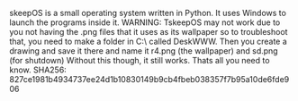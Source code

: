 skeepOS is a small operating system written in Python. It uses Windows to launch the programs inside it. WARNING: TskeepOS may not work due to you not having the .png files that it uses as its wallpaper
so to troubleshoot that, you need to make a folder in C:\ called DeskWWW. Then you create a drawing and save it there and name it r4.png (the wallpaper) and 
sd.png (for shutdown) Without this though, it still works. Thats all you need to know. SHA256: 827ce1981b4934737ee24d1b10830149b9cb4fbeb038357f7b95a10de6fde906
